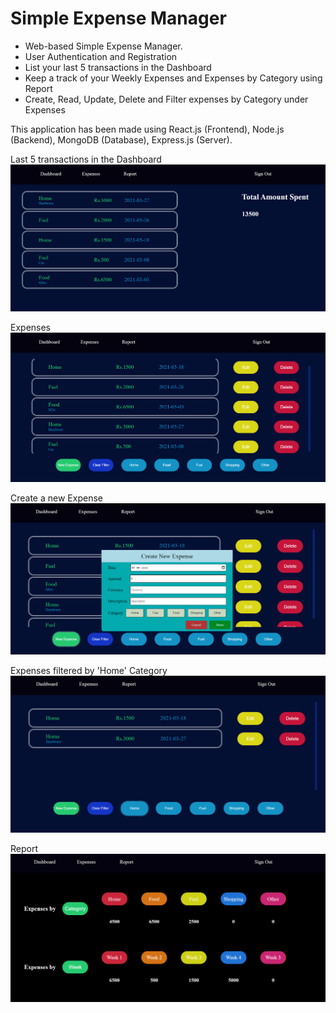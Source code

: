 # Simple Expense Manager

- Web-based Simple Expense Manager. 
- User Authentication and Registration
- List your last 5 transactions in the Dashboard
- Keep a track of your Weekly Expenses and Expenses by Category using Report 
- Create, Read, Update, Delete and Filter expenses by Category under Expenses

This application has been made using React.js (Frontend), Node.js (Backend), MongoDB (Database), Express.js (Server).

Last 5 transactions in the Dashboard
<img src = "https://github.com/hope-scotch/nymble-demo/blob/main/res/ss-2-dashboard.PNG">

Expenses
<img src = "https://github.com/hope-scotch/nymble-demo/blob/main/res/ss-1.PNG">

Create a new Expense
<img src = "https://github.com/hope-scotch/nymble-demo/blob/main/res/ss-4-create.PNG">

Expenses filtered by 'Home' Category
<img src = "https://github.com/hope-scotch/nymble-demo/blob/main/res/ss-3-filter.PNG">

Report
<img src = "https://github.com/hope-scotch/nymble-demo/blob/main/res/ss-5-report.PNG">


